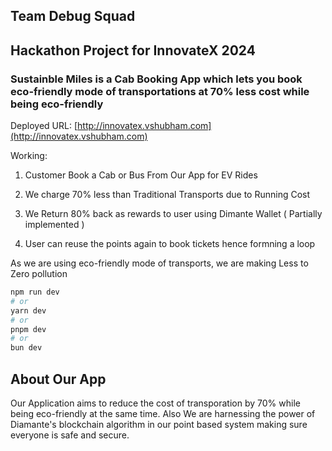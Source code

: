 

## Team Debug Squad
## Hackathon Project for InnovateX 2024
### Sustainble Miles is a Cab Booking App which lets you book eco-friendly mode of transportations at 70% less cost while being eco-friendly

Deployed URL: [http://innovatex.vshubham.com](http://innovatex.vshubham.com)


Working:
1. Customer Book a Cab or Bus From Our App for EV Rides

2. We charge 70% less than Traditional Transports due to Running Cost

3. We Return 80% back as rewards to user using Dimante Wallet ( Partially implemented )

4. User can reuse the points again to book tickets hence formning a loop

As we are using eco-friendly mode of transports, we are making Less to Zero pollution


```bash
npm run dev
# or
yarn dev
# or
pnpm dev
# or
bun dev
```

## About Our App
Our Application aims to reduce the cost of transporation by 70% while being eco-friendly at the same time. Also We are harnessing the power of Diamante's blockchain algorithm in our point based system making sure everyone is safe and secure.
